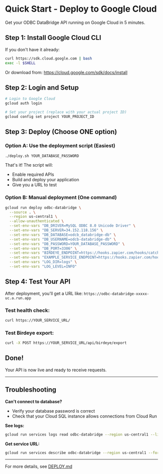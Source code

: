# Quick Start - Deploy to Google Cloud

Get your ODBC DataBridge API running on Google Cloud in 5 minutes.

## Step 1: Install Google Cloud CLI

If you don't have it already:
```bash
curl https://sdk.cloud.google.com | bash
exec -l $SHELL
```

Or download from: https://cloud.google.com/sdk/docs/install

## Step 2: Login and Setup

```bash
# Login to Google Cloud
gcloud auth login

# Set your project (replace with your actual project ID)
gcloud config set project YOUR_PROJECT_ID
```

## Step 3: Deploy (Choose ONE option)

### Option A: Use the deployment script (Easiest)

```bash
./deploy.sh YOUR_DATABASE_PASSWORD
```

That's it! The script will:
- Enable required APIs
- Build and deploy your application
- Give you a URL to test

### Option B: Manual deployment (One command)

```bash
gcloud run deploy odbc-databridge \
  --source . \
  --region us-central1 \
  --allow-unauthenticated \
  --set-env-vars "DB_DRIVER=MySQL ODBC 8.0 Unicode Driver" \
  --set-env-vars "DB_SERVER=34.152.118.156" \
  --set-env-vars "DB_DATABASE=odcb_databridge-db" \
  --set-env-vars "DB_USERNAME=odcb-databridge-db" \
  --set-env-vars "DB_PASSWORD=YOUR_DATABASE_PASSWORD" \
  --set-env-vars "DB_PORT=3306" \
  --set-env-vars "BIRDEYE_ENDPOINT=https://hooks.zapier.com/hooks/catch/23151206/umyaaov/" \
  --set-env-vars "EXAMPLE_SERVICE_ENDPOINT=https://hooks.zapier.com/hooks/catch/23151206/umyaaov/" \
  --set-env-vars "LOG_DIR=logs" \
  --set-env-vars "LOG_LEVEL=INFO"
```

## Step 4: Test Your API

After deployment, you'll get a URL like: `https://odbc-databridge-xxxxx-uc.a.run.app`

### Test health check:
```bash
curl https://YOUR_SERVICE_URL/
```

### Test Birdeye export:
```bash
curl -X POST https://YOUR_SERVICE_URL/api/birdeye/export
```

## Done!

Your API is now live and ready to receive requests.

---

## Troubleshooting

**Can't connect to database?**
- Verify your database password is correct
- Check that your Cloud SQL instance allows connections from Cloud Run

**See logs:**
```bash
gcloud run services logs read odbc-databridge --region us-central1 --limit 50
```

**Get service URL:**
```bash
gcloud run services describe odbc-databridge --region us-central1 --format='value(status.url)'
```

---

For more details, see [DEPLOY.md](DEPLOY.md)
